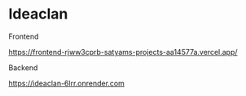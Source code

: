 # Ideaclan
Frontend

https://frontend-rjww3cprb-satyams-projects-aa14577a.vercel.app/

Backend

https://ideaclan-6lrr.onrender.com
